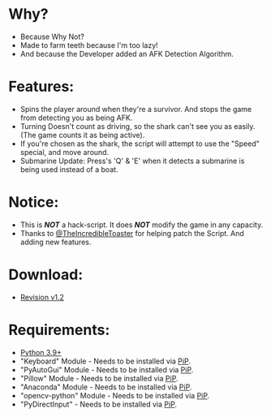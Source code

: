 # Why?
- Because Why Not?
- Made to farm teeth because I'm too lazy!
- And because the Developer added an AFK Detection Algorithm.

# Features:
- Spins the player around when they're a survivor. And stops the game from detecting you as being AFK.
- Turning Doesn't count as driving, so the shark can't see you as easily. (The game counts it as being active).
- If you're chosen as the shark, the script will attempt to use the "Speed" special, and move around.
- Submarine Update: Press's 'Q' & 'E' when it detects a submarine is being used instead of a boat.

# Notice:
- This is ***NOT*** a hack-script. It does ***NOT*** modify the game in any capacity.
- Thanks to [@TheIncredibleToaster](https://github.com/TheIncredibleToaster) for helping patch the Script. And adding new features.

# Download:
- [Revision v1.2](https://github.com/Cracko298/Sharkbite-2-Farmer/blob/main/Farm-Tool%20(v1.2).zip?raw=true)

# Requirements:
- [Python 3.9+](https://www.python.org/downloads/)
- "Keyboard" Module - Needs to be installed via [PiP](https://realpython.com/what-is-pip/#:~:text=Using%20Python%27s%20pip%20to%20Manage%20Your%20Projects%27%20Dependencies,Python%20is%20considered%20a%20batteries%20included%20language.%20).
- "PyAutoGui" Module - Needs to be installed via [PiP](https://realpython.com/what-is-pip/#:~:text=Using%20Python%27s%20pip%20to%20Manage%20Your%20Projects%27%20Dependencies,Python%20is%20considered%20a%20batteries%20included%20language.%20).
- "Pillow" Module - Needs to be installed via [PiP](https://realpython.com/what-is-pip/#:~:text=Using%20Python%27s%20pip%20to%20Manage%20Your%20Projects%27%20Dependencies,Python%20is%20considered%20a%20batteries%20included%20language.%20).
- "Anaconda" Module - Needs to be installed via [PiP](https://realpython.com/what-is-pip/#:~:text=Using%20Python%27s%20pip%20to%20Manage%20Your%20Projects%27%20Dependencies,Python%20is%20considered%20a%20batteries%20included%20language.%20).
- "opencv-python" Module - Needs to be installed via [PiP](https://realpython.com/what-is-pip/#:~:text=Using%20Python%27s%20pip%20to%20Manage%20Your%20Projects%27%20Dependencies,Python%20is%20considered%20a%20batteries%20included%20language.%20).
- "PyDirectInput" - Needs to be installed via [PiP](https://realpython.com/what-is-pip/#:~:text=Using%20Python%27s%20pip%20to%20Manage%20Your%20Projects%27%20Dependencies,Python%20is%20considered%20a%20batteries%20included%20language.%20).
